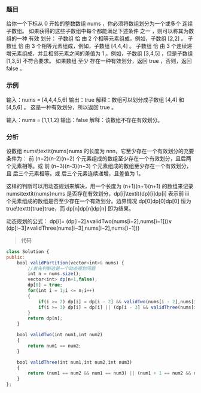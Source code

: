 ### 题目
给你一个下标从 0 开始的整数数组 nums ，你必须将数组划分为一个或多个 连续 子数组。
如果获得的这些子数组中每个都能满足下述条件 之一 ，则可以称其为数组的一种 有效 划分：
子数组 恰 由 2 个相等元素组成，例如，子数组 [2,2] 。
子数组 恰 由 3 个相等元素组成，例如，子数组 [4,4,4] 。
子数组 恰 由 3 个连续递增元素组成，并且相邻元素之间的差值为 1 。例如，子数组 [3,4,5] ，但是子数组 [1,3,5] 不符合要求。
如果数组 至少 存在一种有效划分，返回 true ，否则，返回 false 。

### 示例
输入：nums = [4,4,4,5,6]
输出：true
解释：数组可以划分成子数组 [4,4] 和 [4,5,6] 。
这是一种有效划分，所以返回 true 。

输入：nums = [1,1,1,2]
输出：false
解释：该数组不存在有效划分。

### 分析
设数组 nums\textit{nums}nums 的长度为 nnn，它至少存在一个有效划分的充要条件为：
前 (n−2)(n-2)(n−2) 个元素组成的数组至少存在一个有效划分，且后两个元素相等。或
前 (n−3)(n-3)(n−3) 个元素组成的数组至少存在一个有效划分，且
后三个元素相等。或
后三个元素连续递增，且差值为 1。

这样的判断可以用动态规划来解决，用一个长度为 (n+1)(n+1)(n+1) 的数组来记录 nums\textit{nums}nums 是否存在有效划分，dp[i]\textit{dp}[i]dp[i] 表示前 iii 个元素组成的数组是否至少存在一个有效划分。边界情况 dp[0]dp[0]dp[0] 恒为 true\texttt{true}true，而 dp[n]dp[n]dp[n] 即为结果。

动态规划的公式：
dp[i]=
(dp[i−2]∧validTwo(nums[i−2],nums[i−1]))∨
(dp[i−3]∧validThree(nums[i−3],nums[i−2],nums[i−1]))

> 代码
```js
class Solution {
public:
    bool validPartition(vector<int>& nums) {
        //首先判断这是一个动态规划问题
        int n = nums.size();
        vector<int> dp(n+1,false);
        dp[0] = true;
        for(int i = 1;i <= n;i++)
        {
            if(i >= 2) dp[i] = dp[i - 2] && validTwo(nums[i - 2],nums[i - 1]);
            if(i >= 3) dp[i] = dp[i] || (dp[i - 3] && validThree(nums[i - 3],nums[i - 2],nums[i - 1]));
        }
        return dp[n];
    }

    bool validTwo(int num1,int num2)
    {
        return num1 == num2;
    }

    bool validThree(int num1,int num2,int num3)
    {
        return (num1 == num2 && num1 == num3) || (num1 + 1 == num2 && num2 + 1 == num3);
    }
};
```